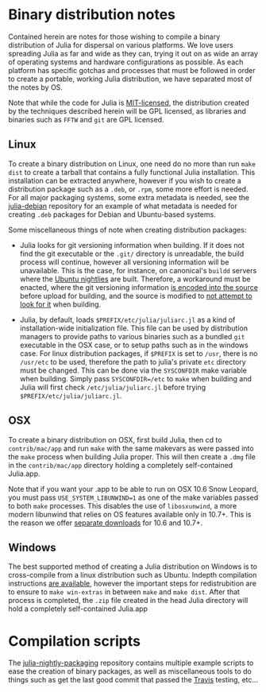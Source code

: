 Binary distribution notes
=========================

Contained herein are notes for those wishing to compile a binary distribution of Julia for dispersal on various platforms.  We love users spreading Julia as far and wide as they can, trying it out on as wide an array of operating systems and hardware configurations as possible.  As each platform has specific gotchas and processes that must be followed in order to create a portable, working Julia distribution, we have separated most of the notes by OS.

Note that while the code for Julia is [MIT-licensed](https://github.com/JuliaLang/julia/blob/master/LICENSE.md), the distribution created by the techniques described herein will be GPL licensed, as libraries and binaries such as `FFTW` and `git` are GPL licensed.


Linux
-----
To create a binary distribution on Linux, one need do no more than run `make dist` to create a tarball that contains a fully functional Julia installation.  This installation can be extracted anywhere, however if you wish to create a distribution package such as a `.deb`, or `.rpm`, some more effort is needed.  For all major packaging systems, some extra metadata is needed, see the [julia-debian](http://github.com/staticfloat/julia-debian) repository for an example of what metadata is needed for creating `.deb` packages for Debian and Ubuntu-based systems.

Some miscellaneous things of note when creating distribution packages:

* Julia looks for git versioning information when building.  If it does not find the git executable or the `.git/` directory is unreadable, the build process will continue, however all versioning information will be unavailable.  This is the case, for instance, on canonical's `buildd` servers where the [Ubuntu nightlies](https://launchpad.net/~staticfloat/+archive/julianightlies) are built.  Therefore, a workaround must be enacted, where the git versioning information [is encoded into the source](https://github.com/staticfloat/julia-nightly-packaging/blob/master/build_ubuntu.sh#L76-78) before upload for building, and the source is modified to [not attempt to look for it](https://github.com/staticfloat/julia-nightly-packaging/blob/master/nogit-workaround.patch) when building.

* Julia, by default, loads `$PREFIX/etc/julia/juliarc.jl` as a kind of installation-wide initialization file. This file can be used by distribution managers to provide paths to various binaries such as a bundled `git` executable in the OSX case, or to setup paths such as in the windows case.  For linux distribution packages, if `$PREFIX` is set to `/usr`, there is no `/usr/etc` to be used, therefore the path to julia's private `etc` directory must be changed.  This can be done via the `SYSCONFDIR` make variable when building.  Simply pass `SYSCONFDIR=/etc` to `make` when building and Julia will first check `/etc/julia/juliarc.jl` before trying `$PREFIX/etc/julia/juliarc.jl`.


OSX
---
To create a binary distribution on OSX, first build Julia, then cd to `contrib/mac/app` and run `make` with the same makevars as were passed into the `make` process when building Julia proper.  This will then create a `.dmg` file in the `contrib/mac/app` directory holding a completely self-contained Julia.app.

Note that if you want your .app to be able to run on OSX 10.6 Snow Leopard, you must pass `USE_SYSTEM_LIBUNWIND=1` as one of the make variables passed to both `make` processes.  This disables the use of `libosxunwind`, a more modern libunwind that relies on OS features available only in 10.7+.  This is the reason we offer [separate downloads](http://julialang.org/downloads/) for 10.6 and 10.7+.


Windows
-------
The best supported method of creating a Julia distribution on Windows is to cross-compile from a linux distribution such as Ubuntu. Indepth compilation instructions [are available](https://github.com/JuliaLang/julia/blob/master/README.windows.md), however the important steps for redistrubition are to ensure to `make win-extras` in between `make` and `make dist`.  After that process is completed, the `.zip` file created in the head Julia directory will hold a completely self-contained Julia.app


Compilation scripts
===================

The [julia-nightly-packaging](https://github.com/staticfloat/julia-nightly-packaging) repository contains multiple example scripts to ease the creation of binary packages, as well as miscellaneous tools to do things such as get the last good commit that passed the [Travis](https://travis-ci.org/JuliaLang/julia/builds) testing, etc...